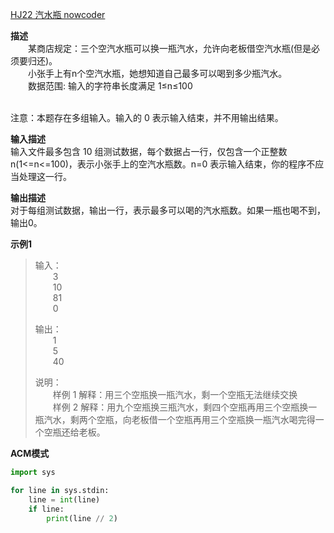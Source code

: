 [HJ22 汽水瓶 nowcoder](https://www.nowcoder.com/practice/fe298c55694f4ed39e256170ff2c205f?tpId=37&tqId=21245&rp=1&ru=/exam/oj/ta&qru=/exam/oj/ta&sourceUrl=%2Fexam%2Foj%2Fta%3FtpId%3D37&difficulty=undefined&judgeStatus=undefined&tags=&title=)

**描述**
<br>&emsp;&emsp;某商店规定：三个空汽水瓶可以换一瓶汽水，允许向老板借空汽水瓶(但是必须要归还)。
<br>&emsp;&emsp;小张手上有n个空汽水瓶，她想知道自己最多可以喝到多少瓶汽水。
<br>&emsp;&emsp;数据范围: 输入的字符串长度满足 1≤n≤100

<br>注意：本题存在多组输入。输入的 0 表示输入结束，并不用输出结果。

**输入描述**
<br>输入文件最多包含 10 组测试数据，每个数据占一行，仅包含一个正整数 n(1<=n<=100)，表示小张手上的空汽水瓶数。n=0 表示输入结束，你的程序不应当处理这一行。

**输出描述**
<br>对于每组测试数据，输出一行，表示最多可以喝的汽水瓶数。如果一瓶也喝不到，输出0。

**示例1**
>输入：
> <br>&emsp;&emsp;3
> <br>&emsp;&emsp;10
> <br>&emsp;&emsp;81
> <br>&emsp;&emsp;0
> 
>输出：
> <br>&emsp;&emsp;1
> <br>&emsp;&emsp;5
> <br>&emsp;&emsp;40
> 
>说明：
> <br>&emsp;&emsp;样例 1 解释：用三个空瓶换一瓶汽水，剩一个空瓶无法继续交换
> <br>&emsp;&emsp;样例 2 解释：用九个空瓶换三瓶汽水，剩四个空瓶再用三个空瓶换一瓶汽水，剩两个空瓶，向老板借一个空瓶再用三个空瓶换一瓶汽水喝完得一个空瓶还给老板。


**ACM模式**

```python
import sys

for line in sys.stdin:
    line = int(line)
    if line:
        print(line // 2)
```
